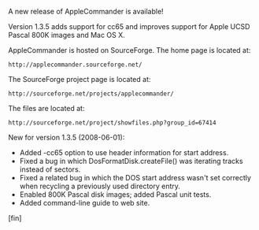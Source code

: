 A new release of AppleCommander is available!

Version 1.3.5 adds support for cc65 and improves support for Apple UCSD Pascal 800K images and Mac OS X.

AppleCommander is hosted on SourceForge. The home page is located at:

    http://applecommander.sourceforge.net/

The SourceForge project page is located at:

    http://sourceforge.net/projects/applecommander/

The files are located at:

    http://sourceforge.net/project/showfiles.php?group_id=67414

New for version 1.3.5 (2008-06-01):

* Added -cc65 option to use header information for start address.
* Fixed a bug in which DosFormatDisk.createFile() was iterating tracks instead of sectors.
* Fixed a related bug in which the DOS start address wasn't set correctly when recycling a previously used directory entry.
* Enabled 800K Pascal disk images; added Pascal unit tests.
* Added command-line guide to web site.

[fin]
